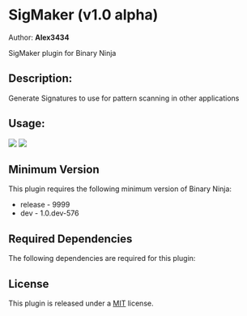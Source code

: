 # SigMaker (v1.0 alpha)
Author: **Alex3434**

SigMaker plugin for Binary Ninja

## Description:

Generate Signatures to use for pattern scanning in other applications

## Usage:

<img src="https://i.gyazo.com/21adb3afcf0b8ab09a67e6a7eb6bcb9d.gif"/>

<img src="https://i.gyazo.com/c193a1cf9bfc89b09306b6ee5baee2be.gif"/>

## Minimum Version

This plugin requires the following minimum version of Binary Ninja:

 * release - 9999
 * dev - 1.0.dev-576


## Required Dependencies

The following dependencies are required for this plugin:



## License

This plugin is released under a [MIT](LICENSE) license.


